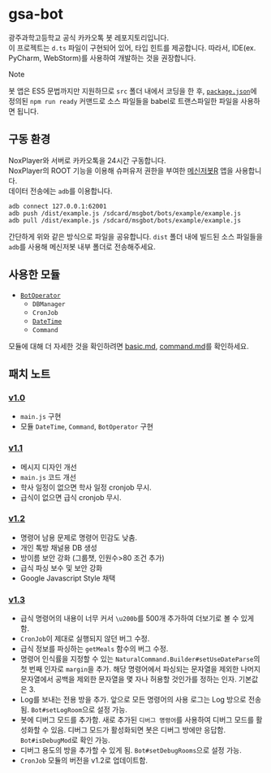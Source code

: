# gsa-bot

광주과학고등학교 공식 카카오톡 봇 레포지토리입니다.  
이 프로젝트는 `d.ts` 파일이 구현되어 있어, 타입 힌트를 제공합니다. 따라서, IDE(ex. PyCharm, WebStorm)를 사용하여 개발하는 것을 권장합니다.

> [!NOTE]
> 봇 앱은 ES5 문법까지만 지원하므로 `src` 폴더 내에서 코딩을 한 후, [`package.json`](package.json)에 정의된 `npm run ready` 커맨드로 소스 파일들을 babel로 트랜스파일한 파일을 사용하면 됩니다.

## 구동 환경

NoxPlayer와 서버로 카카오톡을 24시간 구동합니다.  
NoxPlayer의 ROOT 기능을 이용해 슈퍼유저 권한을 부여한 [메신저봇R](https://play.google.com/store/apps/details?id=com.xfl.msgbot) 앱을 사용합니다.  
데이터 전송에는 `adb`를 이용합니다.

```shell
adb connect 127.0.0.1:62001
adb push /dist/example.js /sdcard/msgbot/bots/example/example.js
adb pull /dist/example.js /sdcard/msgbot/bots/example/example.js
```

간단하게 위와 같은 방식으로 파일을 공유합니다. `dist` 폴더 내에 빌드된 소스 파일들을 `adb`를 사용해 메신저봇 내부 폴더로 전송해주세요.

## 사용한 모듈

- [`BotOperator`](https://github.com/essentialib/BotOperator)
  - `DBManager`
  - `CronJob`
  - [`DateTime`](https://github.com/essentialib/datetime)
  - `Command`

모듈에 대해 더 자세한 것을 확인하려면 [basic.md](https://github.com/essentialib/BotOperator/blob/main/markdown/basic.md), [command.md](https://github.com/essentialib/BotOperator/blob/main/markdown/command.md)를 확인하세요.

## 패치 노트

### [v1.0](https://github.com/GSAStudentCouncil/gsa-bot/releases/tag/v1.0)

- `main.js` 구현
- 모듈 `DateTime`, `Command`, `BotOperator` 구현

### [v1.1](https://github.com/GSAStudentCouncil/gsa-bot/releases/tag/v1.1)

- 메시지 디자인 개선
- `main.js` 코드 개선
- 학사 일정이 없으면 학사 일정 cronjob 무시.
- 급식이 없으면 급식 cronjob 무시.

### [v1.2](https://github.com/GSAStudentCouncil/gsa-bot/releases/tag/v1.2)

- 명령어 남용 문제로 명령어 민감도 낮춤.
- 개인 톡방 채널용 DB 생성
- 방이름 보안 강화 (그룹챗, 인원수>80 조건 추가)
- 급식 파싱 보수 및 보안 강화
- Google Javascript Style 채택

### [v1.3](https://github.com/GSAStudentCouncil/gsa-bot/releases/tag/v1.3)

- 급식 명령어의 내용이 너무 커서 `\u200b`를 500개 추가하여 더보기로 볼 수 있게 함.
- `CronJob`이 제대로 실행되지 않던 버그 수정.
- 급식 정보를 파싱하는 `getMeals` 함수의 버그 수정.
- 명령어 인식률을 지정할 수 있는 `NaturalCommand.Builder#setUseDateParse`의 첫 번째 인자로 `margin`을 추가. 해당 명령어에서 파싱되는 문자열을 제외한 나머지 문자열에서 공백을 제외한 문자열을 몇 자나 허용할 것인가를 정하는 인자. 기본값은 3.
- Log를 보내는 전용 방을 추가. 앞으로 모든 명령어의 사용 로그는 Log 방으로 전송됨. `Bot#setLogRoom`으로 설정 가능.
- 봇에 디버그 모드를 추가함. 새로 추가된 `디버그 명령어`를 사용하여 디버그 모드를 활성화할 수 있음. 디버그 모드가 활성화되면 봇은 디버그 방에만 응답함. `Bot#isDebugMod`로 확인 가능.
- 디버그 용도의 방을 추가할 수 있게 됨. `Bot#setDebugRooms`으로 설정 가능.
- `CronJob` 모듈의 버전을 v1.2로 업데이트함.
